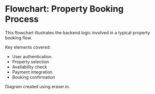 # Flowchart: Property Booking Process

This flowchart illustrates the backend logic involved in a typical property booking flow.

Key elements covered:
- User authentication
- Property selection
- Availability check
- Payment integration
- Booking confirmation

Diagram created using eraser.io.
